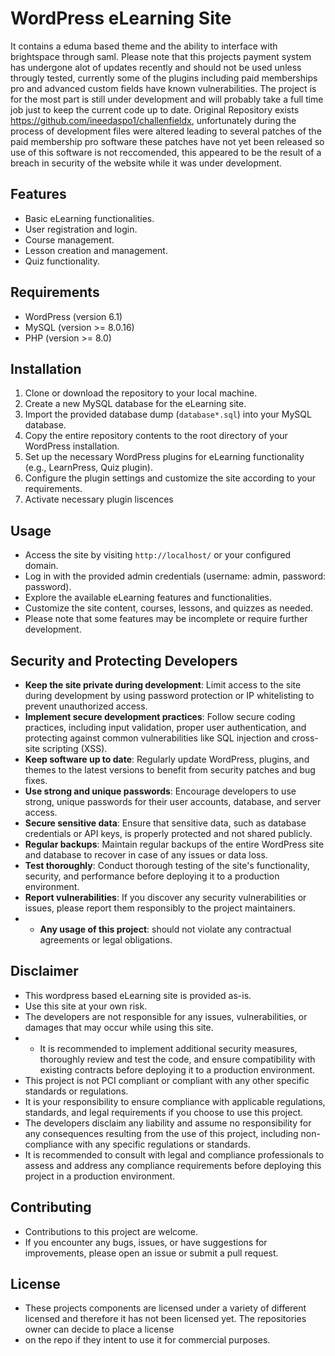 # WordPress eLearning Site 



It contains a eduma based theme  and the ability to interface with brightspace through saml. Please note that this projects payment system has undergone alot of updates recently and should not be used unless througly tested, currently some of the plugins including paid memberships pro and advanced custom fields have known vulnerabilities. The project is for the most part  is still under development and will probably take a full time job just to keep the current code up
to date.  Original Repository exists https://github.com/ineedaspo1/challenfieldx, unfortunately during the process of development files were altered leading to several patches of the paid membership pro software these patches have not yet been released so use of this software is not reccomended, this appeared to be the result of a breach in security of the website while it was under development. 
 

## Features

- Basic eLearning functionalities.
- User registration and login.
- Course management.
- Lesson creation and management.
- Quiz functionality.

## Requirements

- WordPress (version 6.1)
- MySQL (version >= 8.0.16)
- PHP (version >= 8.0)

## Installation

1. Clone or download the repository to your local machine.
2. Create a new MySQL database for the eLearning site.
3. Import the provided database dump (`database*.sql`) into your MySQL database.
4. Copy the entire repository contents to the root directory of your WordPress installation.
5. Set up the necessary WordPress plugins for eLearning functionality (e.g., LearnPress, Quiz plugin).
6. Configure the plugin settings and customize the site according to your requirements.
7. Activate necessary plugin liscences  


## Usage

- Access the site by visiting `http://localhost/` or your configured domain.
- Log in with the provided admin credentials (username: admin, password: password).
- Explore the available eLearning features and functionalities.
- Customize the site content, courses, lessons, and quizzes as needed.
- Please note that some features may be incomplete or require further development.


## Security and Protecting Developers

- **Keep the site private during development**: Limit access to the site during development by using password protection or IP whitelisting to prevent unauthorized access.
- **Implement secure development practices**: Follow secure coding practices, including input validation, proper user authentication, and protecting against common vulnerabilities like SQL injection and cross-site scripting (XSS).
- **Keep software up to date**: Regularly update WordPress, plugins, and themes to the latest versions to benefit from security patches and bug fixes.
- **Use strong and unique passwords**: Encourage developers to use strong, unique passwords for their user accounts, database, and server access.
- **Secure sensitive data**: Ensure that sensitive data, such as database credentials or API keys, is properly protected and not shared publicly.
- **Regular backups**: Maintain regular backups of the entire WordPress site and database to recover in case of any issues or data loss.
- **Test thoroughly**: Conduct thorough testing of the site's functionality, security, and performance before deploying it to a production environment.
- **Report vulnerabilities**: If you discover any security vulnerabilities or issues, please report them responsibly to the project maintainers.
- - **Any usage of this project**:  should not violate any contractual agreements or legal obligations.


## Disclaimer

- This wordpress based  eLearning site is provided as-is.
- Use this site at your own risk.
- The developers are not responsible for any issues, vulnerabilities, or damages that may occur while using this site.
- - It is recommended to implement additional security measures, thoroughly review and test the code, and ensure compatibility with existing contracts before deploying it to a production environment.
- This project is not PCI compliant or compliant with any other specific standards or regulations.
- It is your responsibility to ensure compliance with applicable regulations, standards, and legal requirements if you choose to use this project.
- The developers disclaim any liability and assume no responsibility for any consequences resulting from the use of this project, including non-compliance with any specific regulations or standards.
- It is recommended to consult with legal and compliance professionals to assess and address any compliance requirements before deploying this project in a production environment.


## Contributing

- Contributions to this project are welcome.
- If you encounter any bugs, issues, or have suggestions for improvements, please open an issue or submit a pull request.

## License

- These projects components are licensed under a variety of different licensed and therefore it has not been licensed yet. The repositories owner can decide to place a license 
- on the repo if they intent to use it for commercial purposes. 
